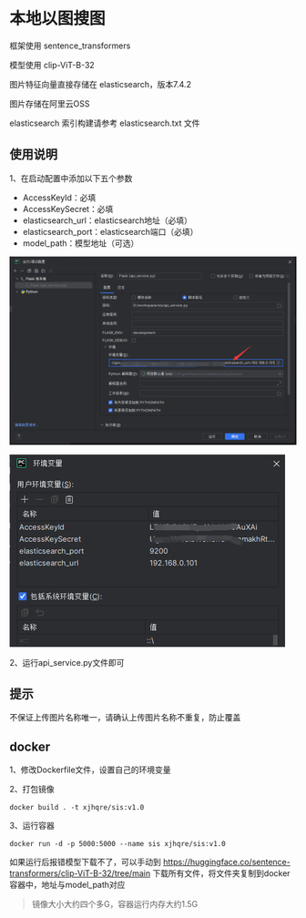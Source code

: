 # 本地以图搜图

框架使用 sentence_transformers

模型使用 clip-ViT-B-32

图片特征向量直接存储在 elasticsearch，版本7.4.2

图片存储在阿里云OSS

elasticsearch 索引构建请参考 elasticsearch.txt 文件

## 使用说明

1、在启动配置中添加以下五个参数

* AccessKeyId：必填
* AccessKeySecret：必填
* elasticsearch_url：elasticsearch地址（必填）
* elasticsearch_port：elasticsearch端口（必填）
* model_path：模型地址（可选）

![1](README.assets/1.png)

![14](README.assets/14.png)

2、运行api_service.py文件即可

## 提示

不保证上传图片名称唯一，请确认上传图片名称不重复，防止覆盖

## docker

1、修改Dockerfile文件，设置自己的环境变量

2、打包镜像

```shell
docker build . -t xjhqre/sis:v1.0
```

3、运行容器

```shell
docker run -d -p 5000:5000 --name sis xjhqre/sis:v1.0
```

如果运行后报错模型下载不了，可以手动到
https://huggingface.co/sentence-transformers/clip-ViT-B-32/tree/main
下载所有文件，将文件夹复制到docker容器中，地址与model_path对应

> 镜像大小大约四个多G，容器运行内存大约1.5G